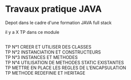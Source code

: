 
<h1> Travaux pratique JAVA </h1>

<p>
Depot dans le cadre d'une formation JAVA full stack <br>

il y a X TP dans ce module<br>

<br>
TP N°1	CREER ET UTILISER DES CLASSES <br>
TP N°2	INSTANCIATION ET CONSTRUCTEURS <br>
TP N°3	INSTANCES ET METHODES <br>
TP N°4	UTILISATION DE METHODES STATIC EXISTANTES <br>
TP		METTRE EN PLACE LES REGLES DE L’ENCAPSULATION <br>
TP		METHODE REDEFINIE ET HERITAGE <br>
</p>